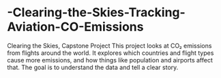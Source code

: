 # -Clearing-the-Skies-Tracking-Aviation-CO-Emissions
Clearing the Skies, Capstone Project This project looks at CO₂ emissions from flights around the world. It explores which countries and flight types cause more emissions, and how things like population and airports affect that. The goal is to understand the data and tell a clear story.
